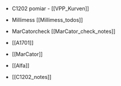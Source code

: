 - C1202 pomiar - [[VPP_Kurven]]
- Millimess [[Millimess_todos]]
- MarCatorcheck [[MarCator_check_notes]]


- [[A1701]]
- [[MarCator]]
- [[Alfa]]
- [[C1202_notes]]